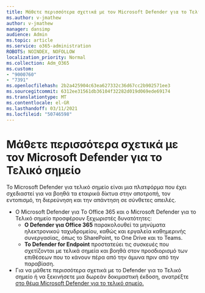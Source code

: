 ```yaml
---
title: Μάθετε περισσότερα σχετικά με τον Microsoft Defender για το Τελικό σημείο
ms.author: v-jmathew
author: v-jmathew
manager: dansimp
audience: Admin
ms.topic: article
ms.service: o365-administration
ROBOTS: NOINDEX, NOFOLLOW
localization_priority: Normal
ms.collection: Adm_O365
ms.custom:
- "9000760"
- "7391"
ms.openlocfilehash: 2b2a425904c63ea627332c36d67cc2b902571ee3
ms.sourcegitcommit: 6312ee31561db36104f32282d019d069ede69174
ms.translationtype: MT
ms.contentlocale: el-GR
ms.lasthandoff: 03/11/2021
ms.locfileid: "50746598"
---
```

# <a name="learn-more-about-microsoft-defender-for-endpoint"></a>Μάθετε περισσότερα σχετικά με τον Microsoft Defender για το Τελικό σημείο

Το Microsoft Defender για τελικό σημείο είναι μια πλατφόρμα που έχει σχεδιαστεί για να βοηθά τα εταιρικά δίκτυα στην αποτροπή, τον εντοπισμό, τη διερεύνηση και την απάντηση σε σύνθετες απειλές.

- Ο Microsoft Defender για Το Office 365 και ο Microsoft Defender για το Τελικό σημείο προσφέρουν ξεχωριστές δυνατότητες:
  - **Ο Defender για Office 365** παρακολουθεί τα μηνύματα ηλεκτρονικού ταχυδρομείου, καθώς και εργαλεία καθημερινής συνεργασίας, όπως το SharePoint, το One Drive και το Teams.
  - **Το Defender for Endpoint** προστατεύει τις συσκευές που σχετίζονται με τελικά σημεία και βοηθά στον προσδιορισμό των επιθέσεων που το κάνουν πέρα από την άμυνα πριν από την παραβίαση.
- Για να μάθετε περισσότερα σχετικά με το Defender για το Τελικό σημείο ή να ξεκινήσετε μια δωρεάν δοκιμαστική έκδοση, ανατρέξτε [στο θέμα Microsoft Defender για το τελικό σημείο.](https://go.microsoft.com/fwlink/?linkid=2094113)
